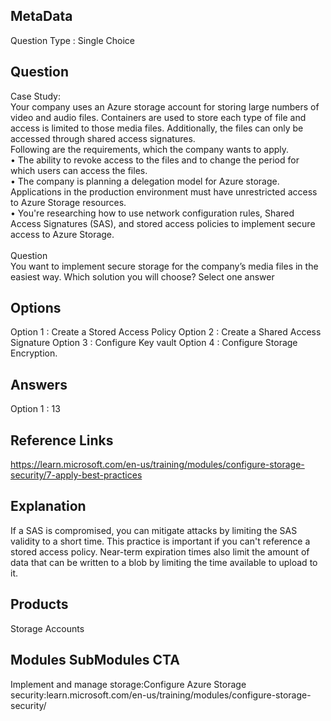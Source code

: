 ## MetaData 
Question Type : Single Choice

## Question
Case Study:<br>Your company uses an Azure storage account for storing large numbers of video and audio files. Containers are used to store each type of file and access is limited to those media files. Additionally, the files can only be accessed through shared access signatures.<br> Following are the requirements, which the company wants to apply.<br>• The ability to revoke access to the files and to change the period for which users can access the files.<br>• The company is planning a delegation model for Azure storage. Applications in the production environment must have unrestricted access to Azure Storage resources.<br>• You're researching how to use network configuration rules, Shared Access Signatures (SAS), and stored access policies to implement secure access to Azure Storage.<br><br>Question<br>You want to implement secure storage for the company’s media files in the easiest way. Which solution you will choose? Select one answer

## Options
Option 1 : Create a Stored Access Policy 
Option 2 : Create a Shared Access Signature
Option 3 : Configure Key vault
Option 4 : Configure Storage Encryption.

## Answers
Option 1 : 13

## Reference Links
https://learn.microsoft.com/en-us/training/modules/configure-storage-security/7-apply-best-practices

## Explanation
If a SAS is compromised, you can mitigate attacks by limiting the SAS validity to a short time. This practice is important if you can't reference a stored access policy. Near-term expiration times also limit the amount of data that can be written to a blob by limiting the time available to upload to it.

## Products 
Storage Accounts

## Modules SubModules CTA 
Implement and manage storage:Configure Azure Storage security:learn.microsoft.com/en-us/training/modules/configure-storage-security/

